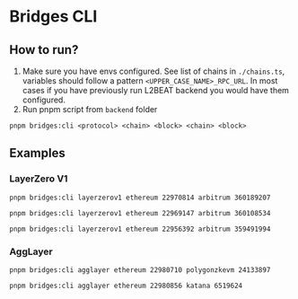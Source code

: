 # Bridges CLI

## How to run?
1. Make sure you have envs configured. See list of chains in `./chains.ts`, variables should follow a pattern `<UPPER_CASE_NAME>_RPC_URL`. In most cases if you have previously run L2BEAT backend you would have them configured.
2. Run pnpm script from `backend` folder
```
pnpm bridges:cli <protocol> <chain> <block> <chain> <block>
```

## Examples

### LayerZero V1
```
pnpm bridges:cli layerzerov1 ethereum 22970814 arbitrum 360189207
```
```
pnpm bridges:cli layerzerov1 ethereum 22969147 arbitrum 360108534
```
```
pnpm bridges:cli layerzerov1 ethereum 22956392 arbitrum 359491994
```

### AggLayer
```
pnpm bridges:cli agglayer ethereum 22980710 polygonzkevm 24133897
```
```
pnpm bridges:cli agglayer ethereum 22980856 katana 6519624
```
